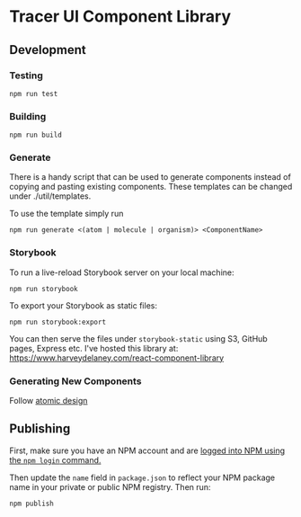 # Tracer UI Component Library

## Development

### Testing

```
npm run test
```

### Building

```
npm run build
```

### Generate
There is a handy script that can be used to generate components instead of copying and pasting existing components.
These templates can be changed under ./util/templates.

To use the template simply run
```
npm run generate <(atom | molecule | organism)> <ComponentName>
```

### Storybook

To run a live-reload Storybook server on your local machine:

```
npm run storybook
```

To export your Storybook as static files:

```
npm run storybook:export
```

You can then serve the files under `storybook-static` using S3, GitHub pages, Express etc. I've hosted this library at: https://www.harveydelaney.com/react-component-library

### Generating New Components

Follow [atomic design](https://bradfrost.com/blog/post/atomic-web-design/)


## Publishing

First, make sure you have an NPM account and are [logged into NPM using the `npm login` command.](https://docs.npmjs.com/creating-a-new-npm-user-account)

Then update the `name` field in `package.json` to reflect your NPM package name in your private or public NPM registry. Then run:

```
npm publish
```
